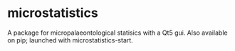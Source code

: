 # microstatistics
A package for micropalaeontological statisics with a Qt5 gui. Also available on pip; launched with microstatistics-start.
